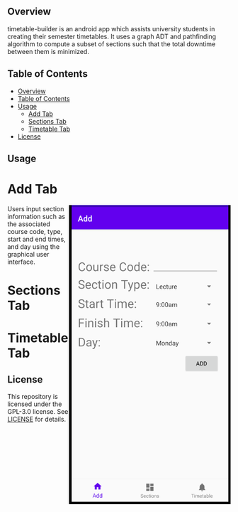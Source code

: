 ## Overview
timetable-builder is an android app which assists university students in creating their semester timetables. It uses a graph ADT and pathfinding algorithm to compute a subset of sections such that the total downtime between them is minimized.

## Table of Contents
- [Overview](#overview)
- [Table of Contents](#table-of-contents)
- [Usage](#usage)
  - [Add Tab](#add-tab)
  - [Sections Tab](#sections-tab)
  - [Timetable Tab](#timetable-tab)
- [License](#license)

## Usage

# Add Tab

<img align = "right" src ="media/add_screen.png">

Users input section information such as the associated course code, type, start and end times, and day using the graphical user interface.

# Sections Tab

# Timetable Tab

## License

This repository is licensed under the GPL-3.0 license. See [LICENSE](LICENSE) for details.
